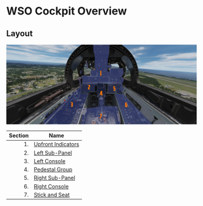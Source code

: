 # WSO Cockpit Overview

## Layout

![wso_pit_overview](../../img/wso_overview.jpg)

| Section | Name                                        |
| ------: | ------------------------------------------- |
|      1. | [Upfront Indicators](upfront_indicators.md) |
|      2. | [Left Sub-Panel](left_sub_panel.md)         |
|      3. | [Left Console](left_console/overview.md)    |
|      4. | [Pedestal Group](pedestal_group.md)         |
|      5. | [Right Sub-Panel](right_sub_panel.md)       |
|      6. | [Right Console](right_console/overview.md)  |
|      7. | [Stick and Seat](stick_seat.md)  |
